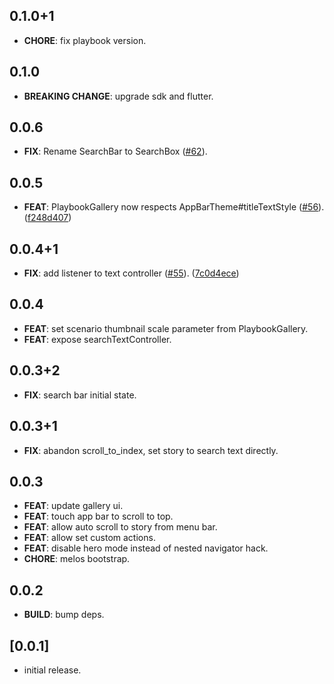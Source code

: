 ## 0.1.0+1

 - **CHORE**: fix playbook version.

## 0.1.0

 - **BREAKING CHANGE**: upgrade sdk and flutter.

## 0.0.6

 - **FIX**: Rename SearchBar to SearchBox ([#62](https://github.com/playbook-ui/playbook-flutter/issues/62)).

## 0.0.5

 - **FEAT**: PlaybookGallery now respects AppBarTheme#titleTextStyle ([#56](https://github.com/playbook-ui/playbook-flutter/issues/56)). ([f248d407](https://github.com/playbook-ui/playbook-flutter/commit/f248d407f37c3c95eedc546c29f3d88d8ef308fc))

## 0.0.4+1

 - **FIX**: add listener to text controller ([#55](https://github.com/playbook-ui/playbook-flutter/issues/55)). ([7c0d4ece](https://github.com/playbook-ui/playbook-flutter/commit/7c0d4ece095752300ef2eaed3bca0c8d2df8144c))

## 0.0.4

 - **FEAT**: set scenario thumbnail scale parameter from PlaybookGallery.
 - **FEAT**: expose searchTextController.

## 0.0.3+2

 - **FIX**: search bar initial state.

## 0.0.3+1

 - **FIX**: abandon scroll_to_index, set story to search text directly.

## 0.0.3

 - **FEAT**: update gallery ui.
 - **FEAT**: touch app bar to scroll to top.
 - **FEAT**: allow auto scroll to story from menu bar.
 - **FEAT**: allow set custom actions.
 - **FEAT**: disable hero mode instead of nested navigator hack.
 - **CHORE**: melos bootstrap.

## 0.0.2

 - **BUILD**: bump deps.

## [0.0.1]

- initial release.
